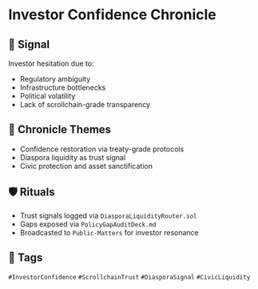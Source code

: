 # Investor Confidence Chronicle

## 📍 Signal
Investor hesitation due to:
- Regulatory ambiguity
- Infrastructure bottlenecks
- Political volatility
- Lack of scrollchain-grade transparency

## 🧭 Chronicle Themes
- Confidence restoration via treaty-grade protocols
- Diaspora liquidity as trust signal
- Civic protection and asset sanctification

## 🛡️ Rituals
- Trust signals logged via `DiasporaLiquidityRouter.sol`
- Gaps exposed via `PolicyGapAuditDeck.md`
- Broadcasted to `Public-Matters` for investor resonance

## 🔖 Tags
`#InvestorConfidence` `#ScrollchainTrust` `#DiasporaSignal` `#CivicLiquidity`

